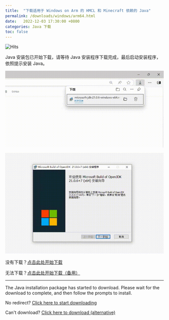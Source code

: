 ```yaml
---
title:  "下载适用于 Windows on Arm 的 HMCL 和 Minecraft 依赖的 Java"
permalink: /downloads/windows/arm64.html
date:   2022-12-03 17:30:00 +0800
categories: Java 下载
toc: false
---
```


![Hits](https://hits.zkitefly.eu.org/?tag=https%3A%2F%2Fdocs.hmcl.net%2Fdownloads%2Fwindows%2Farm64.html)

Java 安装包已开始下载，请等待 Java 安装程序下载完成，最后启动安装程序，依照提示安装 Java。

![windows-x86_64-1](/assets/img/docs/java-download-pages/windows-x86_64-1.gif)

![windows-x86_64-2](/assets/img/docs/java-download-pages/windows-x86_64-2.gif)

没有下载？[点击此处开始下载](https://alist.8mi.tech/d/mirror/ms-jdk/Auto/microsoft-jdk-21-windows-aarch64.msi)

无法下载？[点击此处开始下载（备用）](https://aka.ms/download-jdk/microsoft-jdk-21-windows-aarch64.msi)

---

The Java installation package has started to download. Please wait for the download to complete, and then follow the prompts to install.

No redirect? [Click here to start downloading](https://aka.ms/download-jdk/microsoft-jdk-21-windows-aarch64.msi)

Can't download? [Click here to download (alternative)](https://alist.8mi.tech/d/mirror/ms-jdk/Auto/microsoft-jdk-21-windows-aarch64.msi)


<script>
    setTimeout(function() {
        const isZhCN = /^zh-CN/i.test(navigator.language);
        const url = isZhCN 
            ? "https://alist.8mi.tech/d/mirror/ms-jdk/Auto/microsoft-jdk-21-windows-aarch64.msi" 
            : "https://aka.ms/download-jdk/microsoft-jdk-21-windows-aarch64.msi";
        window.location.href = url;
    }, 5000); // Wait 5 seconds
</script>

